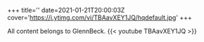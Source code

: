 +++
title=''
date=2021-01-21T20:00:03Z
cover='https://i.ytimg.com/vi/TBAavXEY1JQ/hqdefault.jpg'
+++

All content belongs to GlennBeck.
{{< youtube TBAavXEY1JQ >}}
